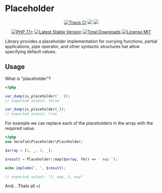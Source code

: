 <p align="center">
    <h1>Placeholder</h1>
</p>
<p align="center">
    <a href="https://travis-ci.org/SerafimArts/Placeholder"><img src="https://travis-ci.org/SerafimArts/Placeholder.svg" alt="Travis CI" /></a>
    <a href="https://codeclimate.com/github/SerafimArts/Placeholder/test_coverage"><img src="https://api.codeclimate.com/v1/badges/122f1fac63b6b5a26117/test_coverage" /></a>
    <a href="https://codeclimate.com/github/SerafimArts/Placeholder/maintainability"><img src="https://api.codeclimate.com/v1/badges/122f1fac63b6b5a26117/maintainability" /></a>
</p>
<p align="center">
    <a href="https://packagist.org/packages/serafim/placeholder"><img src="https://img.shields.io/badge/PHP-7.1+-6f4ca5.svg" alt="PHP 7.1+"></a>
    <a href="https://packagist.org/packages/serafim/placeholder"><img src="https://poser.pugx.org/serafim/placeholder/version" alt="Latest Stable Version"></a>
    <a href="https://packagist.org/packages/serafim/placeholder"><img src="https://poser.pugx.org/serafim/placeholder/downloads" alt="Total Downloads"></a>
    <a href="https://raw.githubusercontent.com/SerafimArts/Placeholder/master/LICENSE.md"><img src="https://poser.pugx.org/serafim/placeholder/license" alt="License MIT"></a>
</p>

Library provides a placeholder implementation for currying functions,
partial applications, pipe operator, and other syntactic structures 
hat allow specifying default values.

## Usage

What is "placeholder"?

```php
<?php

var_dump(is_placeholder('_'));
// expected output: false

var_dump(is_placeholder(_));
// expected output: true

```

For example we can replace each of the placeholders in 
the array with the required value.

```php
<?php
use Serafim\Placeholder\Placeholder;

$array = [1, _, 3, _];

$result = Placeholder::map($array, fn() => ' map ');

echo implode(', ', $result);

// expected output: "1, map, 3, map"
```

And... Thats all =)
